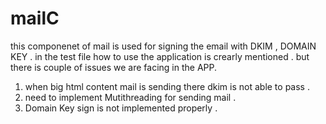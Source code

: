 # mailC

this componenet of mail is used for signing the email with DKIM , DOMAIN KEY .
in the test file how to use the application is crearly mentioned . but there is couple of issues we are facing in the APP.

1) when big html content mail is sending there dkim is not able to pass .
2) need to implement Mutithreading for sending mail .
3) Domain Key sign is not implemented properly .
